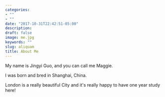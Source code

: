 ```yaml
---
categories:
- ""
- ""
date: "2017-10-31T22:42:51-05:00"
description: 
draft: false
image: me.jpg
keywords: ""
slug: aliquam
title: About Me
---
```

My name is Jingyi Guo, and you can call me Maggie.


I was born and bred in Shanghai, China. 


London is a really beautiful City and it's really happy to have one year study here!